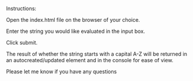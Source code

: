 Instructions:

Open the index.html file on the browser of your choice. 

Enter the string you would like evaluated in the input box. 

Click submit. 

The result of whether the string starts with a capital A-Z will be returned in an autocreated/updated element and in the console for ease of view.

Please let me know if you have any questions

